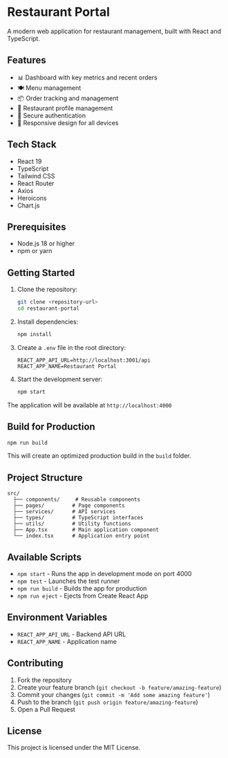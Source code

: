 # Restaurant Portal

A modern web application for restaurant management, built with React and TypeScript.

## Features

- 📊 Dashboard with key metrics and recent orders
- 🍽️ Menu management
- 📦 Order tracking and management
- 👤 Restaurant profile management
- 🔐 Secure authentication
- 📱 Responsive design for all devices

## Tech Stack

- React 19
- TypeScript
- Tailwind CSS
- React Router
- Axios
- Heroicons
- Chart.js

## Prerequisites

- Node.js 18 or higher
- npm or yarn

## Getting Started

1. Clone the repository:
   ```bash
   git clone <repository-url>
   cd restaurant-portal
   ```

2. Install dependencies:
   ```bash
   npm install
   ```

3. Create a `.env` file in the root directory:
   ```env
   REACT_APP_API_URL=http://localhost:3001/api
   REACT_APP_NAME=Restaurant Portal
   ```

4. Start the development server:
   ```bash
   npm start
   ```

The application will be available at `http://localhost:4000`

## Build for Production

```bash
npm run build
```

This will create an optimized production build in the `build` folder.

## Project Structure

```
src/
  ├── components/     # Reusable components
  ├── pages/         # Page components
  ├── services/      # API services
  ├── types/         # TypeScript interfaces
  ├── utils/         # Utility functions
  ├── App.tsx        # Main application component
  └── index.tsx      # Application entry point
```

## Available Scripts

- `npm start` - Runs the app in development mode on port 4000
- `npm test` - Launches the test runner
- `npm run build` - Builds the app for production
- `npm run eject` - Ejects from Create React App

## Environment Variables

- `REACT_APP_API_URL` - Backend API URL
- `REACT_APP_NAME` - Application name

## Contributing

1. Fork the repository
2. Create your feature branch (`git checkout -b feature/amazing-feature`)
3. Commit your changes (`git commit -m 'Add some amazing feature'`)
4. Push to the branch (`git push origin feature/amazing-feature`)
5. Open a Pull Request

## License

This project is licensed under the MIT License.
